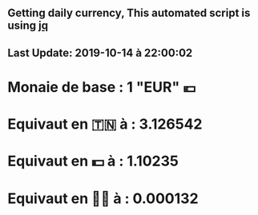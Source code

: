## Getting daily currency, This automated script is using [jq](https://stedolan.github.io/jq/)
## Last Update:  2019-10-14 à 22:00:02
 # Monaie de base : 1 "EUR" 💶 
 # Equivaut en 🇹🇳 à :  3.126542 
 # Equivaut en 💵 à : 1.10235
 # Equivaut en 🐱‍💻 à :  0.000132
